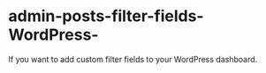 # admin-posts-filter-fields-WordPress-
If you want to add custom filter fields to your WordPress dashboard.
